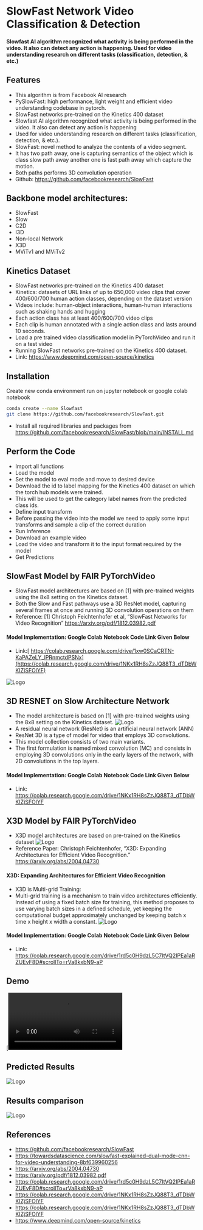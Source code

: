 # SlowFast Network Video Classification & Detection
#### Slowfast AI algorithm recognized what activity is being performed in the video. It also can detect any action is happening. Used for video understanding research on different tasks (classification, detection, &amp; etc.)

## Features

-	This algorithm is from Facebook AI research 
-	PySlowFast: high performance, light weight and efficient video understanding codebase in pytorch.
-	SlowFast networks pre-trained on the Kinetics 400 dataset
-	Slowfast AI algorithm recognized what activity is being performed in the video. It also can detect any action is happening 
-	Used for video understanding research on different tasks (classification, detection, & etc.).
- SlowFast: novel method to analyze the contents of a video segment.
-	It has two path away, one is capturing semantics of the object which is class slow path away another one is fast path away which capture the motion.
-	Both paths performs 3D convolution operation 
-	Github: https://github.com/facebookresearch/SlowFast

## Backbone model architectures:
-	SlowFast
-	Slow
-	C2D
-	I3D
-	Non-local Network
-	X3D
-	MViTv1 and MViTv2

## Kinetics Dataset

-	SlowFast networks pre-trained on the Kinetics 400 dataset
-	Kinetics: datasets of URL links of up to 650,000 video clips that cover 400/600/700 human action classes, depending on the dataset version
-	Videos include: human-object interactions, human-human interactions such as shaking hands and hugging
-	Each action class has at least 400/600/700 video clips
-	Each clip is human annotated with a single action class and lasts around 10 seconds.
-	Load a pre trained video classification model in PyTorchVideo and run it on a test video
-	Running SlowFast networks pre-trained on the Kinetics 400 dataset.
-	Link: https://www.deepmind.com/open-source/kinetics

## Installation

Create new conda environment run on jupyter notebook or google colab notebook
```bash
conda create --name Slowfast
git clone https://github.com/facebookresearch/SlowFast.git

```
- Install all required libraries and packages from
   https://github.com/facebookresearch/SlowFast/blob/main/INSTALL.md

## Perform the Code
-	Import all functions
-	Load the model
-	Set the model to eval mode and move to desired device
-	Download the id to label mapping for the Kinetics 400 dataset on which the torch hub models were trained.
-	This will be used to get the category label names from the predicted class ids.
-	Define input transform
-	Before passing the video into the model we need to apply some input transforms and sample a clip of the correct duration
-	Run Inference
-	Download an example video
-	Load the video and transform it to the input format required by the model
-	Get Predictions

## SlowFast Model by FAIR PyTorchVideo
-	SlowFast model architectures are based on [1] with pre-trained weights using the 8x8 setting on the Kinetics dataset.
-	Both the Slow and Fast pathways use a 3D ResNet model, capturing several frames at once and running 3D convolution operations on them
-	Reference: [1] Christoph Feichtenhofer et al, “SlowFast Networks for Video Recognition” https://arxiv.org/pdf/1812.03982.pdf
#### Model Implementation: Google Colab Notebook Code Link Given Below
-	Link:[ https://colab.research.google.com/drive/1xw0SCaCRTN-KaPAZeLY_lPRnmctdPSNx](https://colab.research.google.com/drive/1NKx1RH8sZzJQ88T3_dTDbWKIZjSFOlYF)

![Logo](https://github.com/Zeeshann1/SlowFast-Network-Video-Classification-Detection/blob/main/1.png)

## 3D RESNET on Slow Architecture Network
-	The model architecture is based on [1] with pre-trained weights using the 8x8 setting on the Kinetics dataset.
![Logo](https://github.com/Zeeshann1/SlowFast-Network-Video-Classification-Detection/blob/main/2.png)
-	A residual neural network (ResNet) is an artificial neural network (ANN)
-	ResNet 3D is a type of model for video that employs 3D convolutions.
-	This model collection consists of two main variants.
-	 The first formulation is named mixed convolution (MC) and consists in employing 3D convolutions only in the early layers of the network, with 2D convolutions in the top layers.
#### Model Implementation: Google Colab Notebook Code Link Given Below
-	Link: https://colab.research.google.com/drive/1NKx1RH8sZzJQ88T3_dTDbWKIZjSFOlYF

## X3D Model by FAIR PyTorchVideo
-	X3D model architectures are based on pre-trained on the Kinetics dataset
![Logo](https://github.com/Zeeshann1/SlowFast-Network-Video-Classification-Detection/blob/main/3.png)
- Reference Paper: Christoph Feichtenhofer, “X3D: Expanding Architectures for Efficient Video Recognition.” https://arxiv.org/abs/2004.04730
  
#### X3D: Expanding Architectures for Efficient Video Recognition

-	X3D is Multi-grid Training:
-	Multi-grid training is a mechanism to train video architectures efficiently. Instead of using a fixed batch size for training, this method proposes to use varying batch sizes in a defined schedule, yet keeping the computational budget approximately unchanged by keeping batch x time x height x width a constant.
![Logo](https://github.com/Zeeshann1/SlowFast-Network-Video-Classification-Detection/blob/main/4.png)

#### Model Implementation: Google Colab Notebook Code Link Given Below
- Link: https://colab.research.google.com/drive/1rd5c0H9dzL5C7ltVQ2IPEa1aRZUEvF8D#scrollTo=rVa8kxbN9-aP

## Demo
[![Watch the video](https://github.com/Zeeshann1/SlowFast-Network-Video-Classification-Detection/blob/main/archery.mp4)

## Predicted Results
![Logo](https://github.com/Zeeshann1/SlowFast-Network-Video-Classification-Detection/blob/main/result.png)


## Results comparison

![Logo](https://github.com/Zeeshann1/SlowFast-Network-Video-Classification-Detection/blob/main/5.png)




## References
- https://github.com/facebookresearch/SlowFast
- https://towardsdatascience.com/slowfast-explained-dual-mode-cnn-for-video-understanding-8bf639960256
- https://arxiv.org/abs/2004.04730
- https://arxiv.org/pdf/1812.03982.pdf
- https://colab.research.google.com/drive/1rd5c0H9dzL5C7ltVQ2IPEa1aRZUEvF8D#scrollTo=rVa8kxbN9-aP
- https://colab.research.google.com/drive/1NKx1RH8sZzJQ88T3_dTDbWKIZjSFOlYF
- https://colab.research.google.com/drive/1NKx1RH8sZzJQ88T3_dTDbWKIZjSFOlYF
-  https://www.deepmind.com/open-source/kinetics
